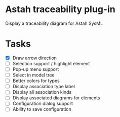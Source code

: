 # Astah traceability plug-in

Display a traceability diagram for Astah SysML

# Tasks

- [X] Draw arrow direction
- [ ] Selection support / highlight element
- [ ] Pop-up menu support
- [ ] Select in model tree 
- [ ] Better colors for types
- [ ] Display association type label
- [ ] Display all association kinds
- [ ] Display associated diagrams for elements
- [ ] Configuration dialog support
- [ ] Ability to save configuration
